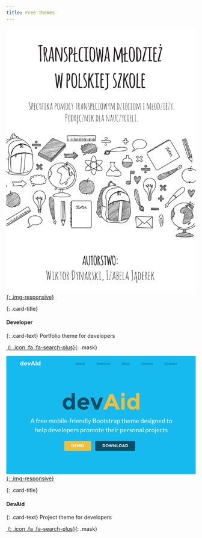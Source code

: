 ```yaml
---
title: Free Themes
---
```


<div class="row">
 <div class="col-sm-6 col-xs-12">
  <div class="card">

[![screenshot](assets/images/szkola/transplciowa_mlodziez.png){: .img-responsive}](https://tash-feneko.github.io/stronatestowa5000/assets/docs/szkola/transplciowa_mlodziez.pdf)

   <div class="card-block">

{: .card-title}
#### Developer

{: .card-text}
Portfolio theme for developers

   </div>

[*&nbsp;*{: .icon .fa .fa-search-plus}](https://tash-feneko.github.io/stronatestowa5000/assets/docs/szkola/transplciowa_mlodziez.pdf){: .mask}

  </div>
 </div>
 <div class="col-sm-6 col-xs-12">
  <div class="card">

[![screenshot](assets/images/demo/theme-devaid.png){: .img-responsive}](http://themes.3rdwavemedia.com/website-templates/devaid-free-bootstrap-theme-developers/v)

   <div class="card-block">

{: .card-title}
#### DevAid

{: .card-text}
Project theme for developers

   </div>

[*&nbsp;*{: .icon .fa .fa-search-plus}](http://themes.3rdwavemedia.com/website-templates/devaid-free-bootstrap-theme-developers/){: .mask}

  </div>
 </div>
</div>
